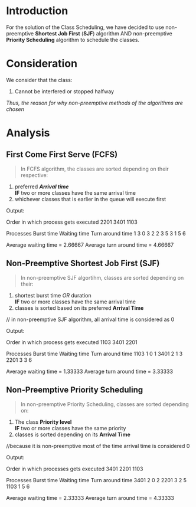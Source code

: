 # Introduction

For the solution of the Class Scheduling, we have decided to use 
non-preemptive **Shortest Job First** (**SJF**) algorithm
AND
non-preemptive **Priority Scheduling** algorithm
to schedule the classes.

# Consideration

We consider that the class:
1.  Cannot be interfered or stopped halfway

_Thus, the reason for why non-preemptive methods of the algorithms are chosen_

# Analysis

## First Come First Serve (FCFS)

 > In FCFS algorithm, the classes are sorted depending on their respective: </br>
 1. preferred ***Arrival time*** </br>
 **IF** two or more classes have the same arrival time </br>
 2. whichever classes that is earlier in the queue will execute first

Output:

Order in which process gets executed
2201    3401    1103

Processes   Burst time   Waiting time   Turn around time
   1            3           0             3
   2            2           3             5
   3            1           5             6
   
Average waiting time = 2.66667
Average turn around time = 4.66667

## Non-Preemptive Shortest Job First (SJF)

> In non-preemptive SJF algortihm, classes are sorted depending on their:
1. shortest burst time *OR* duration </br>
**IF** two or more classes have the same arrival time </br>
2. classes is sorted based on its preferred **Arrival Time**

// in non-preemptive SJF algorithm, all arrival time is considered as 0

Output:

Order in which process gets executed
1103 3401 2201

Processes  Burst time  Waiting time  Turn around time
 1103           1        0               1
 3401           2        1               3
 2201           3        3               6

Average waiting time = 1.33333
Average turn around time = 3.33333

## Non-Preemptive Priority Scheduling

> In non-preemptive Priority Scheduling, classes are sorted depending on:
1. The class **Priority level** </br>
**IF** two or more classes have the same priority </br>
2. classes is sorted depending on its **Arrival Time**

//because it is non-preemptive most of the time arrival time is considered 0

Output:

Order in which processes gets executed
3401 2201 1103

Processes   Burst time   Waiting time   Turn around time
   3401         2           0             2
   2201         3           2             5
   1103         1           5             6

Average waiting time = 2.33333
Average turn around time = 4.33333
